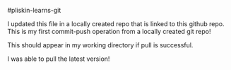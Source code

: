 #pliskin-learns-git

I updated this file in a locally created repo that is linked to this github repo.
This is my first commit-push operation from a locally created git repo!

This should appear in my working directory if pull is successful.

I was able to pull the latest version!


